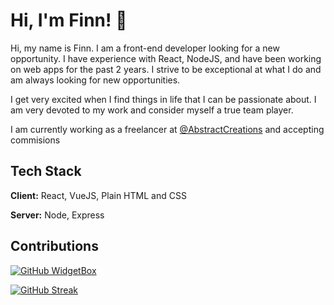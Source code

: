 
# Hi, I'm Finn! 👋

Hi, my name is Finn. I am a front-end developer looking for a new opportunity. I have experience with React, NodeJS, and have been working on web apps for the past 2 years. I strive to be exceptional at what I do and am always looking for new opportunities.

I get very excited when I find things in life that I can be passionate about. I am very devoted to my work and consider myself a true team player.

I am currently working as a freelancer at [@AbstractCreations](https://github.com/AbstractCreations) and accepting commisions
## Tech Stack

**Client:** React, VueJS, Plain HTML and CSS

**Server:** Node, Express


## Contributions

[![GitHub WidgetBox](https://github-widgetbox.vercel.app/api/profile?username=ZetaxFTW&data=followers,repositories,stars,commits)](https://github.com/ZetaxFTW/github-widgetbox)

[![GitHub Streak](http://github-readme-streak-stats.herokuapp.com?user=ZetaxFTW&date_format=M%20j%5B%2C%20Y%5D)](https://git.io/streak-stats)

